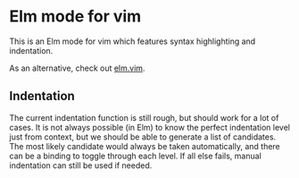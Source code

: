 # Elm mode for vim

This is an Elm mode for vim which features syntax highlighting and indentation.

As an alternative, check out [elm.vim](https://github.com/lambdatoast/elm.vim).

## Indentation

The current indentation function is still rough, but should work for a lot of cases. It is not always possible (in Elm) to know the perfect indentation level just from context, but we should be able to generate a list of candidates. The most likely candidate would always be taken automatically, and there can be a binding to toggle through each level. If all else fails, manual indentation can still be used if needed.

